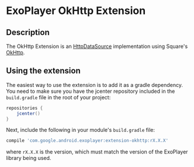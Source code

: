 # ExoPlayer OkHttp Extension #

## Description ##

The OkHttp Extension is an [HttpDataSource][] implementation using Square's
[OkHttp][].

## Using the extension ##

The easiest way to use the extension is to add it as a gradle dependency. You
need to make sure you have the jcenter repository included in the `build.gradle`
file in the root of your project:

```gradle
repositories {
    jcenter()
}
```

Next, include the following in your module's `build.gradle` file:

```gradle
compile 'com.google.android.exoplayer:extension-okhttp:rX.X.X'
```

where `rX.X.X` is the version, which must match the version of the ExoPlayer
library being used.

[HttpDataSource]: https://google.github.io/ExoPlayer/doc/reference/com/google/android/exoplayer2/upstream/HttpDataSource.html
[OkHttp]: https://square.github.io/okhttp/

